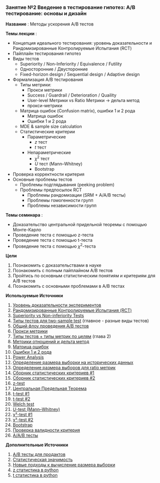 ### Занятие №2 Введение в тестирование гипотез: A/B тестирование: основы и дизайн

**Название** : Методы ускорения A/B тестов

**Темы лекции** : 
  * Концепция идеального тестирования: уровень доказательности и Рандомизированные Контролируемые Испытания (RCT)
  * Пайплайн тестирования гипотез
  * Виды тестов
    * Superiority / Non-Inferiority / Equivalence / Futility
    * Односторонние / Двусторонние
    * Fixed-horizon design / Sequential design / Adaptive design
  * Формализация A/B тестирования
    * Типы метрики:
      * Прокси метрики
      * Success / Guardrail / Deterioration / Quaility
      * User-level Метрики vs Ratio Метрики  -> дельта метод
      * прокси-метрики
    * Матрица ошибок (Confusion matrix), ошибки 1 и 2 рода 
      * Матрица ошибок
      * Ошибки 1 и 2 рода
    * MDE & sample size calculation
    * Статистические критерии
      * Параметрические
        * $z$ тест
        * $t$ тест
      * Непараметрические
        * $\chi^2$ тест
        * $U$ тест (Mann–Whitney)
        * Bootstrap
  * Проверка корректности критерия
  * Основные проблемы тестов
    * Проблемы подглядывания (peeking problem)
    * Проблемы предпосылок RCT
      * Проблемы рандомизации (SRM + A/A/B тесты)
      * Проблемы гомогенности групп
      * Проблемы независимости групп

**Темы семинара** : 
  * Доказательство центральной придельной теоремы с помощью Монте-Карло
  * Проведение теста с помощью z-теста
  * Проведение теста с помощью t-теста
  * Проведение теста с помощью $\chi^2$-теста

  **Цели**

  1. Познакомить с доказательствами в науке
  2. Познакомить с полным пайплайном A/B тестов
  3. Пройтись по основным статистическим понятиям и критериям для A/B тестов
  4. Познакомить с основными проблемами в A/B тестах

**Используемые Источники** 

1. [Уровень доказательности экспериментов](https://en.wikipedia.org/wiki/Hierarchy_of_evidence) 
2. [Рандомизированные Контролируемые Испытания (RCT)](https://en.wikipedia.org/wiki/Randomized_controlled_trial)
3. [Superiority vs Non-inferiority Tests](https://blog.analytics-toolkit.com/2017/case-non-inferiority-designs-ab-testing/)
4. [Типы тестов для two-sample test](https://www.ncss.com/wp-content/themes/ncss/pdf/Procedures/NCSS/Two_Proportions-Non-Inferiority,_Superiority,_Equivalence,_and_Two-Sided_Tests_vs_a_Margin.pdf) (главное - разные виды тестов)
5. [Общий флоу проведения A/B тестов](http://www.machinelearning.ru/wiki/index.php?title=Проверка_статистических_гипотез)
6. [Прокси метрики](https://www.youtube.com/watch?v=fSRKOr3L6AI) 
7. [Типы тестов + типы метрик по целям](https://arxiv.org/pdf/2402.11609)  (глава 2)
8. [Метрики отношений и дельта метод](https://habr.com/ru/companies/X5Tech/articles/740476/)
9. [Матрица ошибок](https://en.wikipedia.org/wiki/Confusion_matrix#cite_ref-22)
10. [Ошибки 1 и 2 рода](https://ru.wikipedia.org/wiki/Ошибки_первого_и_второго_рода)
11. [Power Analysis](https://chabefer.github.io/STCI/Power.html#basics-of-traditional-power-analysis-using-test-statistics)
12. [Определение размера выборки на исторических данных](https://habr.com/ru/companies/lamoda/articles/707816/)
13. [Определение размера выборов для ratio метрик](https://medium.com/expedia-group-tech/how-to-size-for-online-experiments-with-ratio-metrics-3d57362f1967)
14. [Сборник статистических критериев #1](https://www.statskingdom.com/index.html)
15. [Сборник статистических критериев #2](https://www.biostathandbook.com/testchoice.html)
16. [z-test](https://bytepawn.com/ab-testing-and-the-ztest.html#ab-testing-and-the-ztest)
17. [Центральная Предельная Теорема](https://ru.wikipedia.org/wiki/Центральная_предельная_теорема)
18. [t-test #1](https://habr.com/ru/companies/X5Tech/articles/807001/)
19. [t-test #2](https://bytepawn.com/ab-testing-and-the-ttest.html#ab-testing-and-the-ttest)
20. [Welch test](https://habr.com/ru/companies/X5Tech/articles/896182/)
21. [$U$-test (Mann–Whitney)](https://habr.com/ru/companies/avito/articles/709596/)
22. [χ²-test #1](https://habr.com/ru/companies/mygames/articles/677074/)
23. [χ²-test #2](https://bytepawn.com/ab-testing-and-the-chi-squared-test.html#ab-testing-and-the-chi-squared-test)
24. [Bootstrap](https://habr.com/ru/companies/X5Tech/articles/679842/)
25. [Проверка валидности критерия](https://habr.com/ru/companies/X5Tech/articles/706388/)
26. [A/A/B тесты](https://koch-kir.medium.com/не-стоит-проводить-а-а-в-тест-936e9e7a3b96)

**Дополнительные Источники**
1. [A/B тесты для продактов](https://www.youtube.com/live/gMx-juYkNCw)
2. [Статистическая значимость](https://en.wikipedia.org/wiki/Statistical_significance)
3. [Новые подходы к вычисление размера выборки](https://arxiv.org/pdf/2305.16459)
4. [z статистика в python](https://habr.com/ru/articles/557424/)
5. [t статистика в python](https://habr.com/ru/articles/559062/)

